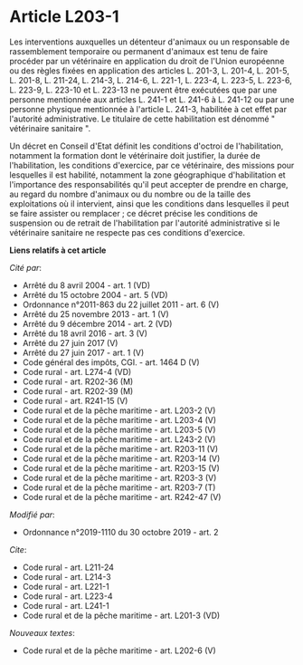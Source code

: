 # Article L203-1

Les interventions auxquelles un détenteur d'animaux ou un responsable de rassemblement temporaire ou permanent d'animaux est
tenu de faire procéder par un vétérinaire en application du droit de l'Union européenne ou des règles fixées en application
des articles L. 201-3, L. 201-4, L. 201-5, L. 201-8, L. 211-24, L. 214-3, L. 214-6, L. 221-1, L. 223-4, L. 223-5, L. 223-6,
L. 223-9, L. 223-10 et L. 223-13 ne peuvent être exécutées que par une personne mentionnée aux articles L. 241-1 et L. 241-6
à L. 241-12 ou par une personne physique mentionnée à l'article L. 241-3, habilitée à cet effet par l'autorité
administrative. Le titulaire de cette habilitation est dénommé " vétérinaire sanitaire ".

Un décret en Conseil d'Etat définit les conditions d'octroi de l'habilitation, notamment la formation dont le vétérinaire
doit justifier, la durée de l'habilitation, les conditions d'exercice, par ce vétérinaire, des missions pour lesquelles il
est habilité, notamment la zone géographique d'habilitation et l'importance des responsabilités qu'il peut accepter de
prendre en charge, au regard du nombre d'animaux ou du nombre ou de la taille des exploitations où il intervient, ainsi que
les conditions dans lesquelles il peut se faire assister ou remplacer ; ce décret précise les conditions de suspension ou de
retrait de l'habilitation par l'autorité administrative si le vétérinaire sanitaire ne respecte pas ces conditions
d'exercice.

**Liens relatifs à cet article**

_Cité par_:

  - Arrêté du 8 avril 2004 - art. 1 (VD)
  - Arrêté du 15 octobre 2004 - art. 5 (VD)
  - Ordonnance n°2011-863 du 22 juillet 2011 - art. 6 (V)
  - Arrêté du 25 novembre 2013 - art. 1 (V)
  - Arrêté du 9 décembre 2014 - art. 2 (VD)
  - Arrêté du 18 avril 2016 - art. 3 (V)
  - Arrêté du 27 juin 2017 (V)
  - Arrêté du 27 juin 2017 - art. 1 (V)
  - Code général des impôts, CGI. - art. 1464 D (V)
  - Code rural - art. L274-4 (VD)
  - Code rural - art. R202-36 (M)
  - Code rural - art. R202-39 (M)
  - Code rural - art. R241-15 (V)
  - Code rural et de la pêche maritime - art. L203-2 (V)
  - Code rural et de la pêche maritime - art. L203-4 (V)
  - Code rural et de la pêche maritime - art. L203-5 (V)
  - Code rural et de la pêche maritime - art. L243-2 (V)
  - Code rural et de la pêche maritime - art. R203-11 (V)
  - Code rural et de la pêche maritime - art. R203-14 (V)
  - Code rural et de la pêche maritime - art. R203-15 (V)
  - Code rural et de la pêche maritime - art. R203-3 (V)
  - Code rural et de la pêche maritime - art. R203-7 (T)
  - Code rural et de la pêche maritime - art. R242-47 (V)

_Modifié par_:

  - Ordonnance n°2019-1110 du 30 octobre 2019 - art. 2

_Cite_:

  - Code rural - art. L211-24
  - Code rural - art. L214-3
  - Code rural - art. L221-1
  - Code rural - art. L223-4
  - Code rural - art. L241-1
  - Code rural et de la pêche maritime - art. L201-3 (VD)

_Nouveaux textes_:

  - Code rural et de la pêche maritime - art. L202-6 (V)
